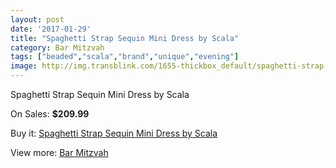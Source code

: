 ```yaml
---
layout: post
date: '2017-01-29'
title: "Spaghetti Strap Sequin Mini Dress by Scala"
category: Bar Mitzvah
tags: ["beaded","scala","brand","unique","evening"]
image: http://img.transblink.com/1655-thickbox_default/spaghetti-strap-sequin-mini-dress-by-scala.jpg
---
```

Spaghetti Strap Sequin Mini Dress by Scala

On Sales: **$209.99**
<a href="https://www.transblink.com/en/bar-mitzvah/526-spaghetti-strap-sequin-mini-dress-by-scala.html"><amp-img layout="responsive" width="600" height="600" src="//img.transblink.com/1655-thickbox_default/spaghetti-strap-sequin-mini-dress-by-scala.jpg" alt="Spaghetti Strap Sequin Mini Dress by Scala 0" /></a>
<a href="https://www.transblink.com/en/bar-mitzvah/526-spaghetti-strap-sequin-mini-dress-by-scala.html"><amp-img layout="responsive" width="600" height="600" src="//img.transblink.com/1656-thickbox_default/spaghetti-strap-sequin-mini-dress-by-scala.jpg" alt="Spaghetti Strap Sequin Mini Dress by Scala 1" /></a>

Buy it: [Spaghetti Strap Sequin Mini Dress by Scala](https://www.transblink.com/en/bar-mitzvah/526-spaghetti-strap-sequin-mini-dress-by-scala.html "Spaghetti Strap Sequin Mini Dress by Scala")

View more: [Bar Mitzvah](https://www.transblink.com/en/2-bar-mitzvah "Bar Mitzvah")